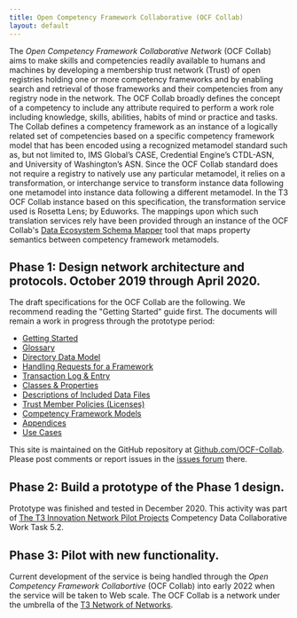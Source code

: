 ```yaml
---
title: Open Competency Framework Collaborative (OCF Collab)
layout: default
---
```

The <em>Open Competency Framework Collaborative Network</em> (OCF Collab) aims to make skills and competencies readily available to humans and machines by developing a membership trust network (Trust) of open registries holding one or more competency frameworks and by enabling search and retrieval of those frameworks and their competencies from any registry node in the network. The OCF Collab broadly defines the concept of a competency to include any attribute required to perform a work role including knowledge, skills, abilities, habits of mind or practice and tasks. The Collab defines a competency framework as an instance of a logically related set of competencies based on a specific competency framework model that has been encoded using a recognized metamodel standard such as, but not limited to, IMS Global’s CASE, Credential Engine’s CTDL-ASN, and University of Washington’s ASN. Since the OCF Collab standard does not require a registry to natively use any particular metamodel, it relies on a transformation, or interchange service to transform instance data following one metamodel into instance data following a different metamodel.  In the T3 OCF Collab instance based on this specification, the transformation service used is Rosetta Lens; by Eduworks. The mappings upon which such translation services rely have been provided through an instance of the OCF Collab's [Data Ecosystem Schema Mapper](https://github.com/t3-innovation-network/desm/blob/master/README.md) tool that maps property semantics between competency framework metamodels.

## Phase 1: Design network architecture and protocols. October 2019 through April 2020.

The draft specifications for the OCF Collab are the following. We recommend reading the "Getting Started" guide first. The documents will remain a work in progress through the prototype period:

* [Getting Started](https://docs.google.com/document/d/1JqYLUZ8ehPDV4S2PYVs3EbAXJdgUCKOxE_e_MfcInK8/edit?usp=sharing)
* [Glossary](https://docs.google.com/document/d/1jwAhm8LhsEgQsbcMz0SJZmcJlTTu8iunY8SZaryNBTk/edit?usp=sharing)
* [Directory Data Model](https://docs.google.com/document/d/1iQQ7ePdn4FzbWVRNHy3YYRHuR2ijteWOitOkxa8jWBA/edit?usp=sharing)
* [Handling Requests for a Framework](https://docs.google.com/document/d/1YwnzDfqEd3POyL8IIB70jihUDQga8YKaQyXCGwXax0o/edit?usp=sharing)
* [Transaction Log & Entry](https://docs.google.com/document/d/1JzQFh4X5XEHG5cceop9_r1u-rUKRThmG6sr3_bYYrY0/edit?usp=sharing)
* [Classes & Properties](https://docs.google.com/document/d/1SfrNsIH5U3ENh7irzWxoyYsTunFJFcpOhhWjjs5ZV_w/edit?usp=sharing)
* [Descriptions of Included Data Files](https://docs.google.com/document/d/1JP5OuJJNkxA612A6AeKIhIsoDVenUv826sf1IisZsHI/edit?usp=sharing)
* [Trust Member Policies (Licenses)](https://docs.google.com/document/d/13LaE-OQrumSW-ubyQhOaDYrMkH9kJUxNYS3mk5xcBGg/edit?usp=sharing)
* [Competency Framework Models](https://docs.google.com/document/d/1NmIgAU2ZYbW0YcJn9-inazjaGSKSz0wEc2bgMYdCO7w/edit?usp=sharing)
* [Appendices](https://docs.google.com/document/d/1h9H8ie0irQaVl7ypvA00vWrmcqqnQQQGLjO5qHl_234/edit?usp=sharing)
* [Use Cases](https://docs.google.com/document/d/1YuXRyfR78wtFImjkyP4O6FcgQ4NB08BpGCTbg6O4GGM/edit#)
 
This site is maintained on the GitHub repository at [Github.com/OCF-Collab](https://github.com/OCF-Collab/ocf-collab.github.io). Please post comments or report issues in the [issues forum](https://github.com/OCF-Collab/ocf-collab.github.io/issues) there.

## Phase 2: Build a prototype of the Phase 1 design.

Prototype was finished and tested in December 2020. This activity was part of [The T3 Innovation Network Pilot Projects](https://www.uschamberfoundation.org/t3-innovation/pilot-projects) Competency Data Collaborative Work Task 5.2.

## Phase 3: Pilot with new functionality.

Current development of the service is being handled through the <em>Open Competency Framework Collabortive</em> (OCF Collab) into early 2022 when the service will be taken to Web scale. The OCF Collab is a network under the umbrella of the [T3 Network of Networks](https://github.com/OCF-Collab/ocf-collab.github.io/blob/master/index.md). 
